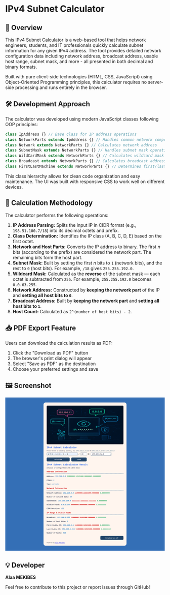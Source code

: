# IPv4 Subnet Calculator

## 📌 Overview

This IPv4 Subnet Calculator is a web-based tool that helps network engineers, students, and IT professionals quickly calculate subnet information for any given IPv4 address. The tool provides detailed network configuration data including network address, broadcast address, usable host range, subnet mask, and more - all presented in both decimal and binary formats.

Built with pure client-side technologies (HTML, CSS, JavaScript) using Object-Oriented Programming principles, this calculator requires no server-side processing and runs entirely in the browser.

## 🛠️ Development Approach

The calculator was developed using modern JavaScript classes following OOP principles:

```javascript
class IpAddress {} // Base class for IP address operations
class NetworkParts extends IpAddress {} // Handles common network components
class Network extends NetworkParts {} // Calculates network address
class SubnetMask extends NetworkParts {} // Handles subnet mask operations
class WildCardMask extends NetworkParts {} // Calculates wildcard mask
class Broadcast extends NetworkParts {} // Calculates broadcast address
class FirstLastMachine extends NetworkParts {} // Determines first/last usable hosts
```

This class hierarchy allows for clean code organization and easy maintenance. The UI was built with responsive CSS to work well on different devices.

## 🔢 Calculation Methodology

The calculator performs the following operations:

1. **IP Address Parsing:** Splits the input IP in CIDR format (e.g., `198.51.100.7/18`) into its decimal octets and prefix.
2. **Class Determination:** Identifies the IP class (A, B, C, D, E) based on the first octet.
3. **Network and Host Parts:** Converts the IP address to binary. The first *n* bits (according to the prefix) are considered the network part. The remaining bits form the host part.
4. **Subnet Mask:** Built by setting the first *n* bits to `1` (network bits), and the rest to `0` (host bits). For example, `/18` gives `255.255.192.0`.
5. **Wildcard Mask:** Calculated as the **reverse** of the subnet mask — each octet is subtracted from `255`. For example, `255.255.192.0` becomes `0.0.63.255`.
6. **Network Address:** Constructed by **keeping the network part** of the IP and **setting all host bits to `0`**.
7. **Broadcast Address:** Built by **keeping the network part** and **setting all host bits to `1`**.
8. **Host Count:** Calculated as `2^(number of host bits) - 2`.

## 📥 PDF Export Feature

Users can download the calculation results as PDF:
1. Click the "Download as PDF" button
2. The browser's print dialog will appear
3. Select "Save as PDF" as the destination
4. Choose your preferred settings and save

## 🖼️ Screenshot

![IPv4 tool screenshot desktop](/assets/img/screenShot_desktop.png)

## 💡 Developer

**Alaa MEKIBES**  

Feel free to contribute to this project or report issues through GitHub!
